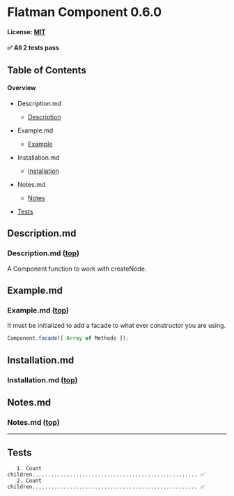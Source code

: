 # Flatman Component 0.6.0
#### License: [MIT](https://opensource.org/licenses/MIT)

#### ✅ All 2 tests pass

## Table of Contents

#### Overview


- Description.md
  - [Description](#--description-top)

- Example.md
  - [Example](#--example-top)

- Installation.md
  - [Installation](#--installation-top)

- Notes.md
  - [Notes](#--notes-top)
- [Tests](#tests)

## Description.md
### Description.md ([top](#table-of-contents))

A Component function to work with createNode.
## Example.md
### Example.md ([top](#table-of-contents))

It must be initialized to add a facade to what ever constructor you are using.

```javascript
Component.facade([ Array of Methods ]);
```
## Installation.md
### Installation.md ([top](#table-of-contents))


<!--
  Installation instructions
-->
## Notes.md
### Notes.md ([top](#table-of-contents))


<!--
  Anything 'notable' that the user should know
-->
***

## Tests

```
   1. Count children..................................................... ✅
   2. Count children..................................................... ✅
```
